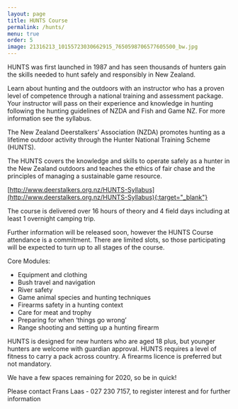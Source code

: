 ```yaml
---
layout: page
title: HUNTS Course
permalink: /hunts/
menu: true
order: 5
image: 21316213_10155723030662915_7650598706577605500_bw.jpg
---
```


HUNTS was first launched in 1987 and has seen thousands of hunters gain the skills needed to hunt safely and responsibly in New Zealand.


Learn about hunting and the outdoors with an instructor who has a proven level of 
competence through a national training and assessment package. Your instructor will 
pass on their experience and knowledge in hunting following the hunting guidelines 
of NZDA and Fish and Game NZ. For more information see the syllabus.


The New Zealand Deerstalkers’ Association (NZDA) promotes hunting as a lifetime outdoor activity through the Hunter National Training Scheme (HUNTS).


The HUNTS covers the knowledge and skills to operate safely as a hunter in the New Zealand outdoors and teaches the ethics of fair chase and the principles of managing a sustainable game resource.

[http://www.deerstalkers.org.nz/HUNTS-Syllabus](http://www.deerstalkers.org.nz/HUNTS-Syllabus){:target="_blank"}

The course is delivered over 16 hours of theory and 4 field days including at least 1 overnight camping trip.


Further information will be released soon, however the HUNTS Course attendance is a commitment. There are limited slots, so those participating will be expected to turn up to all stages of the course.


Core Modules:

* Equipment and clothing
* Bush travel and navigation
* River safety
* Game animal species and hunting techniques
* Firearms safety in a hunting context
* Care for meat and trophy
* Preparing for when ‘things go wrong’
* Range shooting and setting up a hunting firearm


HUNTS is designed for new hunters who are aged 18 plus, but younger hunters are welcome with guardian approval. HUNTS requires a level of fitness to carry a pack across country. A firearms licence is preferred but not mandatory.

We have a few spaces remaining for 2020, so be in quick!

Please contact Frans Laas - 027 230 7157, to register interest and for further information
